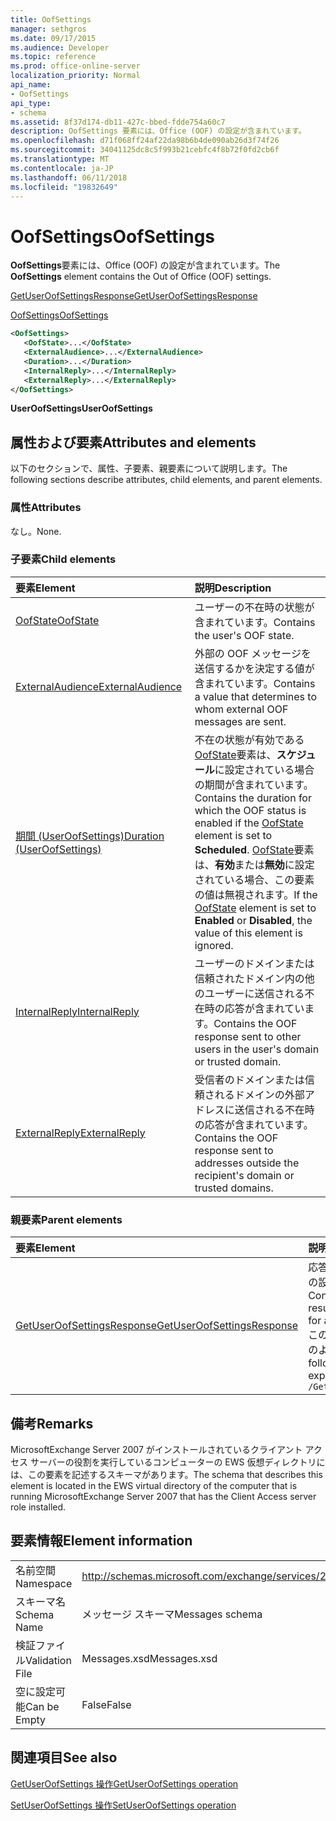 ```yaml
---
title: OofSettings
manager: sethgros
ms.date: 09/17/2015
ms.audience: Developer
ms.topic: reference
ms.prod: office-online-server
localization_priority: Normal
api_name:
- OofSettings
api_type:
- schema
ms.assetid: 8f37d174-db11-427c-bbed-fdde754a60c7
description: OofSettings 要素には、Office (OOF) の設定が含まれています。
ms.openlocfilehash: d71f068ff24af22da98b6b4de090ab26d3f74f26
ms.sourcegitcommit: 34041125dc8c5f993b21cebfc4f8b72f0fd2cb6f
ms.translationtype: MT
ms.contentlocale: ja-JP
ms.lasthandoff: 06/11/2018
ms.locfileid: "19832649"
---
```

# <a name="oofsettings"></a><span data-ttu-id="16b6d-103">OofSettings</span><span class="sxs-lookup"><span data-stu-id="16b6d-103">OofSettings</span></span>

<span data-ttu-id="16b6d-104">**OofSettings**要素には、Office (OOF) の設定が含まれています。</span><span class="sxs-lookup"><span data-stu-id="16b6d-104">The **OofSettings** element contains the Out of Office (OOF) settings.</span></span> 
  
[<span data-ttu-id="16b6d-105">GetUserOofSettingsResponse</span><span class="sxs-lookup"><span data-stu-id="16b6d-105">GetUserOofSettingsResponse</span></span>](getuseroofsettingsresponse.md)
  
[<span data-ttu-id="16b6d-106">OofSettings</span><span class="sxs-lookup"><span data-stu-id="16b6d-106">OofSettings</span></span>](oofsettings.md)
  
```xml
<OofSettings>
   <OofState>...</OofState>
   <ExternalAudience>...</ExternalAudience>
   <Duration>...</Duration>
   <InternalReply>...</InternalReply>
   <ExternalReply>...</ExternalReply>
</OofSettings>
```

 <span data-ttu-id="16b6d-107">**UserOofSettings**</span><span class="sxs-lookup"><span data-stu-id="16b6d-107">**UserOofSettings**</span></span>
## <a name="attributes-and-elements"></a><span data-ttu-id="16b6d-108">属性および要素</span><span class="sxs-lookup"><span data-stu-id="16b6d-108">Attributes and elements</span></span>

<span data-ttu-id="16b6d-109">以下のセクションで、属性、子要素、親要素について説明します。</span><span class="sxs-lookup"><span data-stu-id="16b6d-109">The following sections describe attributes, child elements, and parent elements.</span></span>
  
### <a name="attributes"></a><span data-ttu-id="16b6d-110">属性</span><span class="sxs-lookup"><span data-stu-id="16b6d-110">Attributes</span></span>

<span data-ttu-id="16b6d-111">なし。</span><span class="sxs-lookup"><span data-stu-id="16b6d-111">None.</span></span>
  
### <a name="child-elements"></a><span data-ttu-id="16b6d-112">子要素</span><span class="sxs-lookup"><span data-stu-id="16b6d-112">Child elements</span></span>

|<span data-ttu-id="16b6d-113">**要素**</span><span class="sxs-lookup"><span data-stu-id="16b6d-113">**Element**</span></span>|<span data-ttu-id="16b6d-114">**説明**</span><span class="sxs-lookup"><span data-stu-id="16b6d-114">**Description**</span></span>|
|:-----|:-----|
|[<span data-ttu-id="16b6d-115">OofState</span><span class="sxs-lookup"><span data-stu-id="16b6d-115">OofState</span></span>](oofstate.md) <br/> |<span data-ttu-id="16b6d-116">ユーザーの不在時の状態が含まれています。</span><span class="sxs-lookup"><span data-stu-id="16b6d-116">Contains the user's OOF state.</span></span>  <br/> |
|[<span data-ttu-id="16b6d-117">ExternalAudience</span><span class="sxs-lookup"><span data-stu-id="16b6d-117">ExternalAudience</span></span>](externalaudience.md) <br/> |<span data-ttu-id="16b6d-118">外部の OOF メッセージを送信するかを決定する値が含まれています。</span><span class="sxs-lookup"><span data-stu-id="16b6d-118">Contains a value that determines to whom external OOF messages are sent.</span></span>  <br/> |
|[<span data-ttu-id="16b6d-119">期間 (UserOofSettings)</span><span class="sxs-lookup"><span data-stu-id="16b6d-119">Duration (UserOofSettings)</span></span>](duration-useroofsettings.md) <br/> |<span data-ttu-id="16b6d-120">不在の状態が有効である[OofState](oofstate.md)要素は、**スケジュール**に設定されている場合の期間が含まれています。</span><span class="sxs-lookup"><span data-stu-id="16b6d-120">Contains the duration for which the OOF status is enabled if the [OofState](oofstate.md) element is set to **Scheduled**.</span></span> <span data-ttu-id="16b6d-121">[OofState](oofstate.md)要素は、**有効**または**無効**に設定されている場合、この要素の値は無視されます。</span><span class="sxs-lookup"><span data-stu-id="16b6d-121">If the [OofState](oofstate.md) element is set to **Enabled** or **Disabled**, the value of this element is ignored.</span></span>  <br/> |
|[<span data-ttu-id="16b6d-122">InternalReply</span><span class="sxs-lookup"><span data-stu-id="16b6d-122">InternalReply</span></span>](internalreply.md) <br/> |<span data-ttu-id="16b6d-123">ユーザーのドメインまたは信頼されたドメイン内の他のユーザーに送信される不在時の応答が含まれています。</span><span class="sxs-lookup"><span data-stu-id="16b6d-123">Contains the OOF response sent to other users in the user's domain or trusted domain.</span></span>  <br/> |
|[<span data-ttu-id="16b6d-124">ExternalReply</span><span class="sxs-lookup"><span data-stu-id="16b6d-124">ExternalReply</span></span>](externalreply.md) <br/> |<span data-ttu-id="16b6d-125">受信者のドメインまたは信頼されるドメインの外部アドレスに送信される不在時の応答が含まれています。</span><span class="sxs-lookup"><span data-stu-id="16b6d-125">Contains the OOF response sent to addresses outside the recipient's domain or trusted domains.</span></span>  <br/> |
   
### <a name="parent-elements"></a><span data-ttu-id="16b6d-126">親要素</span><span class="sxs-lookup"><span data-stu-id="16b6d-126">Parent elements</span></span>

|<span data-ttu-id="16b6d-127">**要素**</span><span class="sxs-lookup"><span data-stu-id="16b6d-127">**Element**</span></span>|<span data-ttu-id="16b6d-128">**説明**</span><span class="sxs-lookup"><span data-stu-id="16b6d-128">**Description**</span></span>|
|:-----|:-----|
|[<span data-ttu-id="16b6d-129">GetUserOofSettingsResponse</span><span class="sxs-lookup"><span data-stu-id="16b6d-129">GetUserOofSettingsResponse</span></span>](getuseroofsettingsresponse.md) <br/> |<span data-ttu-id="16b6d-130">応答結果とユーザーの不在時の設定が含まれています。</span><span class="sxs-lookup"><span data-stu-id="16b6d-130">Contains the response results and the OOF settings for a user.</span></span>  <br/> <span data-ttu-id="16b6d-131">この要素への XPath 式は、次のようにします。</span><span class="sxs-lookup"><span data-stu-id="16b6d-131">The following is the XPath expression to this element:</span></span>  <br/>  `/GetUserOofSettingsResponse` <br/> |
   
## <a name="remarks"></a><span data-ttu-id="16b6d-132">備考</span><span class="sxs-lookup"><span data-stu-id="16b6d-132">Remarks</span></span>

<span data-ttu-id="16b6d-133">MicrosoftExchange Server 2007 がインストールされているクライアント アクセス サーバーの役割を実行しているコンピューターの EWS 仮想ディレクトリには、この要素を記述するスキーマがあります。</span><span class="sxs-lookup"><span data-stu-id="16b6d-133">The schema that describes this element is located in the EWS virtual directory of the computer that is running MicrosoftExchange Server 2007 that has the Client Access server role installed.</span></span>
  
## <a name="element-information"></a><span data-ttu-id="16b6d-134">要素情報</span><span class="sxs-lookup"><span data-stu-id="16b6d-134">Element information</span></span>

|||
|:-----|:-----|
|<span data-ttu-id="16b6d-135">名前空間</span><span class="sxs-lookup"><span data-stu-id="16b6d-135">Namespace</span></span>  <br/> |http://schemas.microsoft.com/exchange/services/2006/messages  <br/> |
|<span data-ttu-id="16b6d-136">スキーマ名</span><span class="sxs-lookup"><span data-stu-id="16b6d-136">Schema Name</span></span>  <br/> |<span data-ttu-id="16b6d-137">メッセージ スキーマ</span><span class="sxs-lookup"><span data-stu-id="16b6d-137">Messages schema</span></span>  <br/> |
|<span data-ttu-id="16b6d-138">検証ファイル</span><span class="sxs-lookup"><span data-stu-id="16b6d-138">Validation File</span></span>  <br/> |<span data-ttu-id="16b6d-139">Messages.xsd</span><span class="sxs-lookup"><span data-stu-id="16b6d-139">Messages.xsd</span></span>  <br/> |
|<span data-ttu-id="16b6d-140">空に設定可能</span><span class="sxs-lookup"><span data-stu-id="16b6d-140">Can be Empty</span></span>  <br/> |<span data-ttu-id="16b6d-141">False</span><span class="sxs-lookup"><span data-stu-id="16b6d-141">False</span></span>  <br/> |
   
## <a name="see-also"></a><span data-ttu-id="16b6d-142">関連項目</span><span class="sxs-lookup"><span data-stu-id="16b6d-142">See also</span></span>



[<span data-ttu-id="16b6d-143">GetUserOofSettings 操作</span><span class="sxs-lookup"><span data-stu-id="16b6d-143">GetUserOofSettings operation</span></span>](getuseroofsettings-operation.md)
  
[<span data-ttu-id="16b6d-144">SetUserOofSettings 操作</span><span class="sxs-lookup"><span data-stu-id="16b6d-144">SetUserOofSettings operation</span></span>](setuseroofsettings-operation.md)

